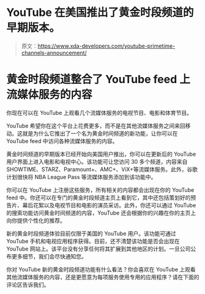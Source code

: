 # YouTube 在美国推出了黄金时段频道的早期版本。

> 原文：<https://www.xda-developers.com/youtube-primetime-channels-announcement/>

# 黄金时段频道整合了 YouTube feed 上流媒体服务的内容

你现在可以在 YouTube 上观看几个流媒体服务的电视节目、电影和体育节目。

YouTube 希望你在这个平台上花费更多，而不是在其他流媒体服务之间来回移动。这就是为什么它推出了一个名为黄金时间频道的新功能，让你可以在 YouTube feed 中访问各种流媒体服务的内容。

黄金时间频道的早期版本已经开始向美国用户推出，你可以在更新后的 YouTube 用户界面上进入电影和电视中心。该功能可让您访问 30 多个频道，内容来自 SHOWTIME、STARZ、Paramount+、AMC+、ViX+等流媒体服务。此外，谷歌计划很快将 NBA League Pass 等流媒体服务添加到该功能中。

你可以在 YouTube 上注册这些服务，所有相关的内容都会出现在你的 YouTube feed 中。你还可以在专门的黄金时段频道主页上看到它，其中还包括策划好的预告片、幕后花絮以及电视节目和电影的演员采访。此外，你还可以通过 YouTube 的搜索功能访问黄金时间频道的内容，YouTube 还会根据你的兴趣在你的主页上向你提供个性化的推荐。

新的黄金时段频道体验目前仅限于美国的 YouTube 用户。该功能可通过 YouTube 手机和电视应用程序获得。目前，还不清楚该功能是否会出现在 YouTube 网站上。该平台没有分享任何将其扩展到其他地区的计划。一旦公司公布更多细节，我们会尽快通知您。

你对 YouTube 新的黄金时段频道功能有什么看法？你会喜欢在 YouTube 上观看其他流媒体服务的内容，还是更愿意为每项服务使用专用的应用程序？请在下面的评论区告诉我们。